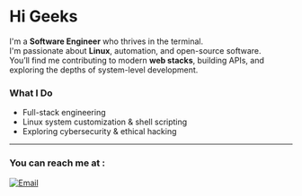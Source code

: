 #  Hi Geeks

I'm a **Software Engineer** who thrives in the terminal.  
I'm passionate about **Linux**, automation, and open-source software.  
You’ll find me contributing to modern **web stacks**, building APIs, and exploring the depths of system-level development.

### What I Do
-  Full-stack engineering 
-  Linux system customization & shell scripting
-  Exploring cybersecurity & ethical hacking

---

### You can reach me at : 

[![Email](https://img.shields.io/badge/vazoniaina@proton.me-278EA5?style=flat-square&labelColor=20232a&color=278EA5)](mailto:vazoniaina@proton.me)
